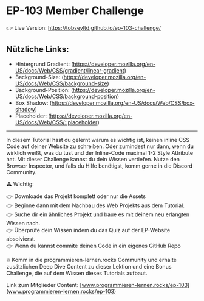 # EP-103 Member Challenge

👉 Live Version: https://tobseyltd.github.io/ep-103-challenge/

## Nützliche Links:

-   Hintergrund Gradient:
    (https://developer.mozilla.org/en-US/docs/Web/CSS/gradient/linear-gradient)
-   Background-Size: (https://developer.mozilla.org/en-US/docs/Web/CSS/background-size)
-   Background-Position: (https://developer.mozilla.org/en-US/docs/Web/CSS/background-position)
-   Box Shadow: (https://developer.mozilla.org/en-US/docs/Web/CSS/box-shadow)
-   Placeholder: (https://developer.mozilla.org/en-US/docs/Web/CSS/::placeholder)

---

In diesem Tutorial hast du gelernt warum es wichtig ist, keinen inline CSS Code auf deiner Website
zu schreiben. Oder zumindest nur dann, wenn du wirklich weißt, was du tust und der Inline-Code
maximal 1-2 Style Attribute hat. Mit dieser Challenge kannst du dein Wissen vertiefen. Nutze den
Browser Inspector, und falls du Hilfe benötigst, komm gerne in die Discord Community.

⚠️ Wichtig:

👉 Downloade das Projekt komplett oder nur die Assets<br /> 👉 Beginne dann mit dem Nachbau des Web
Projekts aus dem Tutorial.<br /> 👉 Suche dir ein ähnliches Projekt und baue es mit deinem neu
erlangten Wissen nach.<br /> 👉 Überprüfe dein Wissen indem du das Quiz auf der EP-Website
absolvierst.<br /> 👉 Wenn du kannst commite deinen Code in ein eigenes GitHub Repo<br />

🔥 Komm in die programmieren-lernen.rocks Community und erhalte zusätzlichen Deep Dive Content zu
dieser Lektion und eine Bonus Challenge, die auf dem Wissen dieses Tutorials aufbaut.

Link zum Mitglieder Content:
[www.programmieren-lernen.rocks/ep-103](www.programmieren-lernen.rocks/ep-103)

